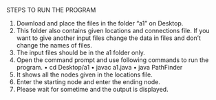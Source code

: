 STEPS TO RUN THE PROGRAM
1.	Download and place the files in the folder “a1” on Desktop.
2.	This folder also contains given locations and connections file. If you want to give another input files change the data in files and don’t change the names of files.
3.	The input files should be in the a1 folder only.
4.	Open the command prompt and use following commands to run the program.
•	cd Desktop/a1
•	javac a1.java
•	java PathFinder
5.	It shows all the nodes given in the locations file.
6.	Enter the starting node and enter the ending node.
7.	Please wait for sometime and the output is displayed.

